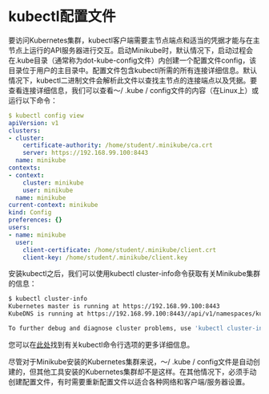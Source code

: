 # kubectl配置文件

要访问Kubernetes集群，kubectl客户端需要主节点端点和适当的凭据才能与在主节点上运行的API服务器进行交互。启动Minikube时，默认情况下，启动过程会在.kube目录（通常称为dot-kube-config文件）内创建一个配置文件config，该目录位于用户的主目录中。配置文件包含kubectl所需的所有连接详细信息。默认情况下，kubectl二进制文件会解析此文件以查找主节点的连接端点以及凭据。要查看连接详细信息，我们可以查看〜/ .kube / config文件的内容（在Linux上）或运行以下命令：

```yaml
$ kubectl config view
apiVersion: v1
clusters:
- cluster:
    certificate-authority: /home/student/.minikube/ca.crt
    server: https://192.168.99.100:8443
  name: minikube
contexts:
- context:
    cluster: minikube
    user: minikube
  name: minikube
current-context: minikube
kind: Config
preferences: {}
users:
- name: minikube
  user:
    client-certificate: /home/student/.minikube/client.crt
    client-key: /home/student/.minikube/client.key
```

安装kubectl之后，我们可以使用kubectl cluster-info命令获取有关Minikube集群的信息：

```bash
$ kubectl cluster-info
Kubernetes master is running at https://192.168.99.100:8443
KubeDNS is running at https://192.168.99.100:8443//api/v1/namespaces/kube-system/services/kube-dns:dns/proxy

To further debug and diagnose cluster problems, use 'kubectl cluster-info dump'.
```

您可以在[此处](https://kubernetes.io/docs/reference/kubectl/overview/)找到有关kubectl命令行选项的更多详细信息。

尽管对于Minikube安装的Kubernetes集群来说，〜/ .kube / config文件是自动创建的，但其他工具安装的Kubernetes集群却不是这样。在其他情况下，必须手动创建配置文件，有时需要重新配置文件以适合各种网络和客户端/服务器设置。

